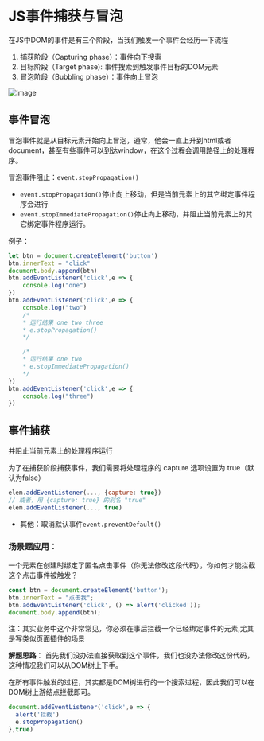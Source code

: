 # JS事件捕获与冒泡

在JS中DOM的事件是有三个阶段，当我们触发一个事件会经历一下流程

1. 捕获阶段（Capturing phase）：事件向下搜索
2. 目标阶段（Target phase): 事件搜索到触发事件目标的DOM元素
3. 冒泡阶段（Bubbling phase）：事件向上冒泡
 
![image](https://user-images.githubusercontent.com/72189350/210797415-29620299-e534-445a-b7d7-cbd4821329ac.png)

## 事件冒泡

冒泡事件就是从目标元素开始向上冒泡，通常，他会一直上升到html或者document，甚至有些事件可以到达window，在这个过程会调用路径上的处理程序。


冒泡事件阻止：`event.stopPropagation()`

- `event.stopPropagation()`停止向上移动，但是当前元素上的其它绑定事件程序会进行
- `event.stopImmediatePropagation()`停止向上移动，并阻止当前元素上的其它绑定事件程序运行。

例子：
```Javascript
let btn = document.createElement('button')
btn.innerText = "click"
document.body.append(btn)
btn.addEventListener('click',e => {
    console.log("one")
})
btn.addEventListener('click',e => {
    console.log("two")
    /*
    * 运行结果 one two three
    * e.stopPropagation() 
    */

    /*
    * 运行结果 one two
    * e.stopImmediatePropagation()
    */
})
btn.addEventListener('click',e => {
    console.log("three")
})
```

## 事件捕获

并阻止当前元素上的处理程序运行

为了在捕获阶段捕获事件，我们需要将处理程序的 capture 选项设置为 true（默认为false）
```Javascript
elem.addEventListener(..., {capture: true})
// 或者，用 {capture: true} 的别名 "true"
elem.addEventListener(..., true)
```

- 其他：取消默认事件`event.preventDefault()`

### 场景题应用：
一个元素在创建时绑定了匿名点击事件（你无法修改这段代码），你如何才能拦截这个点击事件被触发？

```Javascript
const btn = document.createElement('button');
btn.innerText = "点击我";
btn.addEventListener('click', () => alert('clicked'));
document.body.append(btn);
```
注：其实业务中这个非常常见，你必须在事后拦截一个已经绑定事件的元素,尤其是写类似页面插件的场景

**解题思路**：
首先我们没办法直接获取到这个事件，我们也没办法修改这份代码，这种情况我们可以从DOM树上下手。

在所有事件触发的过程，其实都是DOM树进行的一个搜索过程，因此我们可以在DOM树上游结点拦截即可。

```Javascript
document.addEventListener('click',e => {
  alert('拦截')
  e.stopPropagation()
},true)
```
